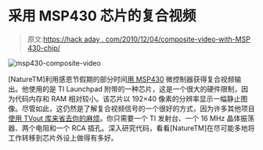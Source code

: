# 采用 MSP430 芯片的复合视频

> 原文:[https://hack aday . com/2010/12/04/composite-video-with-MSP 430-chip/](https://hackaday.com/2010/12/04/composite-video-with-msp430-chip/)

![](../Images/9901154b5bdf9ff501e56af96ca30034.png "msp430-composite-video")

[NatureTM]利用感恩节假期的部分时间[用 MSP430](http://naturetm.com/?p=47) 微控制器获得复合视频输出。他使用的是 TI Launchpad 附带的一种芯片，这是一个很大的硬件限制，因为代码内存和 RAM 相对较小。该芯片以 192×40 像素的分辨率显示一幅静止图像。尽管如此，这仍然是了解复合视频信号的一个很好的方式，因为许多其他项目[使用 TVout 库来省去你的麻烦](http://hackaday.com/2010/10/24/hackvision-is-build-your-own-retro-game/)。你只需要一个 TI 发射台、一个 16 MHz 晶体振荡器、两个电阻和一个 RCA 插孔。深入研究代码，看看[NatureTM]在尽可能多地将工作转移到芯片外设上做得有多好。